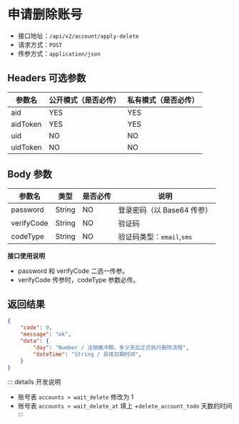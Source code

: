 # 申请删除账号

- 接口地址：`/api/v2/account/apply-delete`
- 请求方式：`POST`
- 传参方式：`application/json`

## Headers 可选参数

| 参数名 | 公开模式（是否必传） | 私有模式（是否必传） |
| --- | --- | --- |
| aid | YES | YES |
| aidToken | YES | YES |
| uid | NO | NO |
| uidToken | NO | NO |

## Body 参数

| 参数名 | 类型 | 是否必传 | 说明 |
| --- | --- | --- | --- |
| password | String | NO | 登录密码（以 Base64 传参） |
| verifyCode | String | NO | 验证码 |
| codeType | String | NO | 验证码类型：`email`,`sms` |

**接口使用说明**

- password 和 verifyCode 二选一传参。
- verifyCode 传参时，codeType 参数必传。

## 返回结果

```json
{
    "code": 0,
    "message": "ok",
    "data": {
        "day": "Number / 注销缓冲期，多少天后正式执行删除流程",
        "dateTime": "String / 具体日期时间",
    }
}
```

::: details 开发说明
- 账号表 `accounts > wait_delete` 修改为 1
- 账号表 `accounts > wait_delete_at` 填上 +`delete_account_todo` 天数的时间
:::